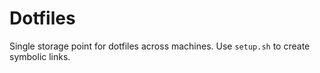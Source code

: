 # Dotfiles
Single storage point for dotfiles across machines.
Use `setup.sh` to create symbolic links.

